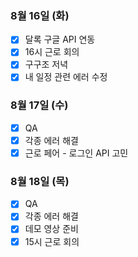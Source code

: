 ### 8월 16일 (화)
- [x] 달록 구글 API 연동
- [x] 16시 근로 회의
- [x] 구구조 저녁
- [x] 내 일정 관련 에러 수정

### 8월 17일 (수)
- [x] QA
- [x] 각종 에러 해결
- [x] 근로 페어 - 로그인 API 고민

### 8월 18일 (목)
- [x] QA
- [x] 각종 에러 해결
- [x] 데모 영상 준비
- [x] 15시 근로 회의
